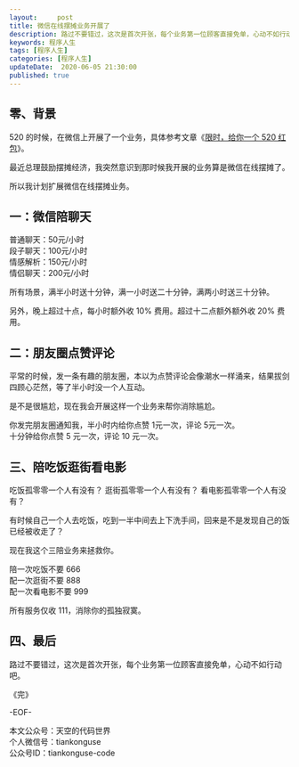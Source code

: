```yaml
---   
layout:     post  
title: 微信在线摆摊业务开展了 
description: 路过不要错过，这次是首次开张，每个业务第一位顾客直接免单，心动不如行动吧。  
keywords: 程序人生  
tags: [程序人生]    
categories: [程序人生]  
updateDate:  2020-06-05 21:30:00  
published: true  
---  
```



## 零、背景  


520 的时候，在微信上开展了一个业务，具体参考文章《[限时，给你一个 520 红包](https://mp.weixin.qq.com/s/2O7buLcYckVgAkQ4zT3wDQ)》。  


最近总理鼓励摆摊经济，我突然意识到那时候我开展的业务算是微信在线摆摊了。  


所以我计划扩展微信在线摆摊业务。  


## 一：微信陪聊天 


普通聊天：50元/小时  
段子聊天：100元/小时  
情感解析：150元/小时  
情侣聊天：200元/小时  


所有场景，满半小时送十分钟，满一小时送二十分钟，满两小时送三十分钟。  


另外，晚上超过十点，每小时额外收 10% 费用。超过十二点额外额外收 20% 费用。  


## 二：朋友圈点赞评论  


平常的时候，发一条有趣的朋友圈，本以为点赞评论会像潮水一样涌来，结果拔剑四顾心茫然，等了半小时没一个人互动。   


是不是很尴尬，现在我会开展这样一个业务来帮你消除尴尬。  


你发完朋友圈通知我，半小时内给你点赞 1元一次，评论 5元一次。  
十分钟给你点赞 5 元一次，评论 10 元一次。  


## 三、陪吃饭逛街看电影   


吃饭孤零零一个人有没有？
逛街孤零零一个人有没有？
看电影孤零零一个人有没有？


有时候自己一个人去吃饭，吃到一半中间去上下洗手间，回来是不是发现自己的饭已经被收走了？  


现在我这个三陪业务来拯救你。  


陪一次吃饭不要 666  
配一次逛街不要 888  
配一次看电影不要 999  


所有服务仅收 111，消除你的孤独寂寞。  


## 四、最后  


路过不要错过，这次是首次开张，每个业务第一位顾客直接免单，心动不如行动吧。  



《完》


-EOF-  



本文公众号：天空的代码世界  
个人微信号：tiankonguse  
公众号ID：tiankonguse-code  
  

